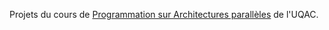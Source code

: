 Projets du cours de [Programmation sur Architectures parallèles](https://cours.uqac.ca/8INF856) de l'UQAC.
